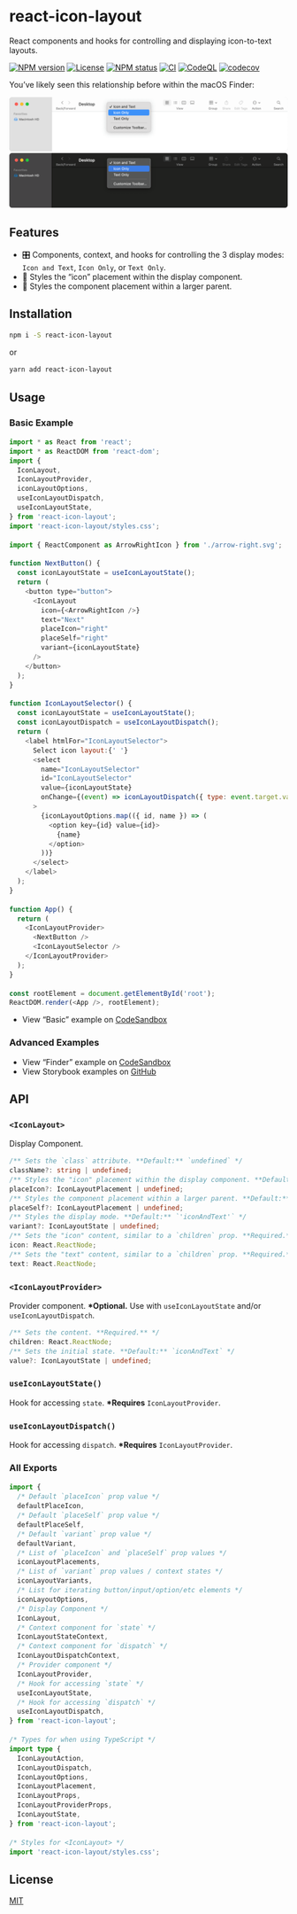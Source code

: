 # react-icon-layout

React components and hooks for controlling and displaying icon-to-text layouts.

[![NPM version](https://img.shields.io/npm/v/react-icon-layout.svg)](https://www.npmjs.com/package/react-icon-layout)
[![License](https://img.shields.io/npm/l/react-icon-layout)](https://github.com/michaelschwobe/react-icon-layout/blob/master/LICENSE)
[![NPM status](https://img.shields.io/github/workflow/status/michaelschwobe/react-icon-layout/CI)](https://www.npmjs.com/package/react-icon-layout)
[![CI](https://github.com/michaelschwobe/react-icon-layout/actions/workflows/ci.yml/badge.svg)](https://github.com/michaelschwobe/react-icon-layout/actions/workflows/ci.yml)
[![CodeQL](https://github.com/michaelschwobe/react-icon-layout/actions/workflows/codeql-analysis.yml/badge.svg)](https://github.com/michaelschwobe/react-icon-layout/actions/workflows/codeql-analysis.yml)
[![codecov](https://codecov.io/gh/michaelschwobe/react-icon-layout/branch/master/graph/badge.svg?token=NN3EY45TXL&)](https://codecov.io/gh/michaelschwobe/react-icon-layout)

You’ve likely seen this relationship before within the macOS Finder:

!['macOS Finder with it’s header right-click menu visible'](https://github.com/michaelschwobe/react-icon-layout/raw/master/media/Finder-light.png#gh-light-mode-only)!['macOS Finder with it’s header right-click menu visible'](https://github.com/michaelschwobe/react-icon-layout/raw/master/media/Finder-dark.png#gh-dark-mode-only)

## Features

- 🎛 Components, context, and hooks for controlling the 3 display modes: `Icon and Text`, `Icon Only`, or `Text Only`.
- 💅 Styles the “icon” placement within the display component.
- 💅 Styles the component placement within a larger parent.

## Installation

```sh
npm i -S react-icon-layout
```

or

```sh
yarn add react-icon-layout
```

## Usage

### Basic Example

```js
import * as React from 'react';
import * as ReactDOM from 'react-dom';
import {
  IconLayout,
  IconLayoutProvider,
  iconLayoutOptions,
  useIconLayoutDispatch,
  useIconLayoutState,
} from 'react-icon-layout';
import 'react-icon-layout/styles.css';

import { ReactComponent as ArrowRightIcon } from './arrow-right.svg';

function NextButton() {
  const iconLayoutState = useIconLayoutState();
  return (
    <button type="button">
      <IconLayout
        icon={<ArrowRightIcon />}
        text="Next"
        placeIcon="right"
        placeSelf="right"
        variant={iconLayoutState}
      />
    </button>
  );
}

function IconLayoutSelector() {
  const iconLayoutState = useIconLayoutState();
  const iconLayoutDispatch = useIconLayoutDispatch();
  return (
    <label htmlFor="IconLayoutSelector">
      Select icon layout:{' '}
      <select
        name="IconLayoutSelector"
        id="IconLayoutSelector"
        value={iconLayoutState}
        onChange={(event) => iconLayoutDispatch({ type: event.target.value })}
      >
        {iconLayoutOptions.map(({ id, name }) => (
          <option key={id} value={id}>
            {name}
          </option>
        ))}
      </select>
    </label>
  );
}

function App() {
  return (
    <IconLayoutProvider>
      <NextButton />
      <IconLayoutSelector />
    </IconLayoutProvider>
  );
}

const rootElement = document.getElementById('root');
ReactDOM.render(<App />, rootElement);
```

- View “Basic” example on [CodeSandbox](https://codesandbox.io/s/react-icon-layout-basic-example-urw6e)

### Advanced Examples

- View “Finder” example on [CodeSandbox](https://codesandbox.io/s/react-icon-layout-finder-example-dzedn)
- View Storybook examples on [GitHub](https://github.com/michaelschwobe/react-icon-layout/blob/master/stories/react-icon-layout.stories.tsx)

## API

### `<IconLayout>`

Display Component.

```ts
/** Sets the `class` attribute. **Default:** `undefined` */
className?: string | undefined;
/** Styles the "icon" placement within the display component. **Default:** `'center'` */
placeIcon?: IconLayoutPlacement | undefined;
/** Styles the component placement within a larger parent. **Default:** `'center'` */
placeSelf?: IconLayoutPlacement | undefined;
/** Styles the display mode. **Default:** `'iconAndText'` */
variant?: IconLayoutState | undefined;
/** Sets the "icon" content, similar to a `children` prop. **Required.** */
icon: React.ReactNode;
/** Sets the "text" content, similar to a `children` prop. **Required.** */
text: React.ReactNode;
```

### `<IconLayoutProvider>`

Provider component. **\*Optional.** Use with `useIconLayoutState` and/or `useIconLayoutDispatch`.

```ts
/** Sets the content. **Required.** */
children: React.ReactNode;
/** Sets the initial state. **Default:** `iconAndText` */
value?: IconLayoutState | undefined;
```

### `useIconLayoutState()`

Hook for accessing `state`. **\*Requires** `IconLayoutProvider`.

### `useIconLayoutDispatch()`

Hook for accessing `dispatch`. **\*Requires** `IconLayoutProvider`.

### All Exports

```ts
import {
  /* Default `placeIcon` prop value */
  defaultPlaceIcon,
  /* Default `placeSelf` prop value */
  defaultPlaceSelf,
  /* Default `variant` prop value */
  defaultVariant,
  /* List of `placeIcon` and `placeSelf` prop values */
  iconLayoutPlacements,
  /* List of `variant` prop values / context states */
  iconLayoutVariants,
  /* List for iterating button/input/option/etc elements */
  iconLayoutOptions,
  /* Display Component */
  IconLayout,
  /* Context component for `state` */
  IconLayoutStateContext,
  /* Context component for `dispatch` */
  IconLayoutDispatchContext,
  /* Provider component */
  IconLayoutProvider,
  /* Hook for accessing `state` */
  useIconLayoutState,
  /* Hook for accessing `dispatch` */
  useIconLayoutDispatch,
} from 'react-icon-layout';

/* Types for when using TypeScript */
import type {
  IconLayoutAction,
  IconLayoutDispatch,
  IconLayoutOptions,
  IconLayoutPlacement,
  IconLayoutProps,
  IconLayoutProviderProps,
  IconLayoutState,
} from 'react-icon-layout';

/* Styles for <IconLayout> */
import 'react-icon-layout/styles.css';
```

## License

[MIT](https://github.com/michaelschwobe/react-icon-layout/blob/master/LICENSE)
